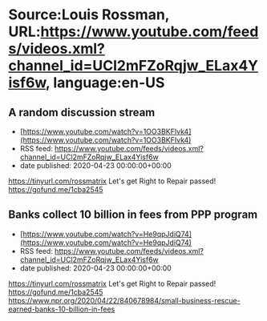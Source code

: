 # Source:Louis Rossman, URL:https://www.youtube.com/feeds/videos.xml?channel_id=UCl2mFZoRqjw_ELax4Yisf6w, language:en-US

## A random discussion stream
 - [https://www.youtube.com/watch?v=1OO3BKFIvk4](https://www.youtube.com/watch?v=1OO3BKFIvk4)
 - RSS feed: https://www.youtube.com/feeds/videos.xml?channel_id=UCl2mFZoRqjw_ELax4Yisf6w
 - date published: 2020-04-23 00:00:00+00:00

https://tinyurl.com/rossmatrix
Let's get Right to Repair passed! https://gofund.me/1cba2545

## Banks collect 10 billion in fees from PPP program
 - [https://www.youtube.com/watch?v=He9qpJdiQ74](https://www.youtube.com/watch?v=He9qpJdiQ74)
 - RSS feed: https://www.youtube.com/feeds/videos.xml?channel_id=UCl2mFZoRqjw_ELax4Yisf6w
 - date published: 2020-04-23 00:00:00+00:00

https://tinyurl.com/rossmatrix
Let's get Right to Repair passed! https://gofund.me/1cba2545
https://www.npr.org/2020/04/22/840678984/small-business-rescue-earned-banks-10-billion-in-fees

